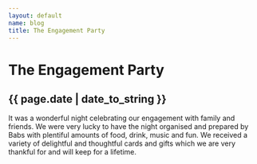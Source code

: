 ```yaml
---
layout: default
name: blog
title: The Engagement Party
---
```

# The Engagement Party
## {{ page.date | date_to_string }}

It was a wonderful night celebrating our engagement with family and friends. We were very lucky to have the night organised and prepared by Babs with plentiful amounts of food, drink, music and fun. We received a variety of delightful and thoughtful cards and gifts which we are very thankful for and will keep for a lifetime.
